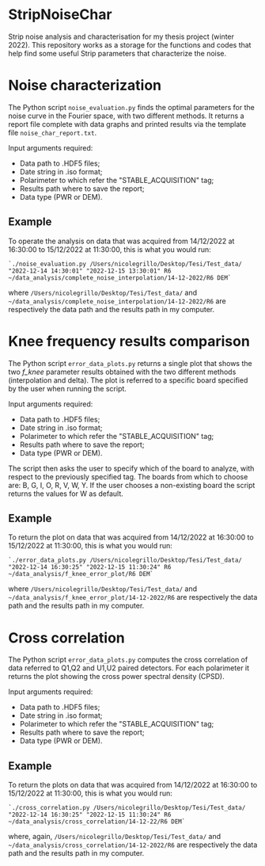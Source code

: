 # StripNoiseChar

Strip noise analysis and characterisation for my thesis project (winter 2022).
This repository works as a storage for the functions and codes that help find some useful Strip parameters that characterize the noise.

# Noise characterization
The Python script `noise_evaluation.py` finds the optimal parameters for the noise curve in the Fourier space, with two different methods. It returns a report file complete with data graphs and printed results via the template file `noise_char_report.txt`. 

Input arguments required: 

- Data path to .HDF5 files;
- Date string in .iso format;
- Polarimeter to which refer the "STABLE_ACQUISITION" tag; 
- Results path where to save the report;
- Data type (PWR or DEM).

## Example

To operate the analysis on data that was acquired from 14/12/2022 at 16:30:00 to 15/12/2022 at 11:30:00, this is what you would run: 

    `./noise_evaluation.py /Users/nicolegrillo/Desktop/Tesi/Test_data/ "2022-12-14 14:30:01" "2022-12-15 13:30:01" R6 ~/data_analysis/complete_noise_interpolation/14-12-2022/R6 DEM`
  
where `/Users/nicolegrillo/Desktop/Tesi/Test_data/` and `~/data_analysis/complete_noise_interpolation/14-12-2022/R6` are respectively the data path and the results path in my computer.

# Knee frequency results comparison

The Python script `error_data_plots.py` returns a single plot that shows the two *f_knee* parameter results obtained with the two different methods (interpolation and delta). The plot is referred to a specific board specified by the user when running the script. 

Input arguments required: 

- Data path to .HDF5 files;
- Date string in .iso format;
- Polarimeter to which refer the "STABLE_ACQUISITION" tag; 
- Results path where to save the report;
- Data type (PWR or DEM).

The script then asks the user to specify which of the board to analyze, with respect to the previously specified tag. The boards from which to choose are: B, G, I, O, R, V, W, Y. If the user chooses a non-existing board the script returns the values for W as default. 

## Example

To return the plot on data that was acquired from 14/12/2022 at 16:30:00 to 15/12/2022 at 11:30:00, this is what you would run: 

    `./error_data_plots.py /Users/nicolegrillo/Desktop/Tesi/Test_data/ "2022-12-14 16:30:25" "2022-12-15 11:30:24" R6 ~/data_analysis/f_knee_error_plot/R6 DEM`
  
where `/Users/nicolegrillo/Desktop/Tesi/Test_data/` and `~/data_analysis/f_knee_error_plot/14-12-2022/R6` are respectively the data path and the results path in my computer.

# Cross correlation

The Python script `error_data_plots.py` computes the cross correlation of data referred to Q1,Q2 and U1,U2 paired detectors. For each polarimeter it returns the plot showing the cross power spectral density (CPSD). 

Input arguments required: 

- Data path to .HDF5 files;
- Date string in .iso format;
- Polarimeter to which refer the "STABLE_ACQUISITION" tag; 
- Results path where to save the report;
- Data type (PWR or DEM).

## Example

To return the plots on data that was acquired from 14/12/2022 at 16:30:00 to 15/12/2022 at 11:30:00, this is what you would run: 

    `./cross_correlation.py /Users/nicolegrillo/Desktop/Tesi/Test_data/ "2022-12-14 16:30:25" "2022-12-15 11:30:24" R6 ~/data_analysis/cross_correlation/14-12-22/R6 DEM`
  
where, again, `/Users/nicolegrillo/Desktop/Tesi/Test_data/` and `~/data_analysis/cross_correlation/14-12-2022/R6` are respectively the data path and the results path in my computer.
